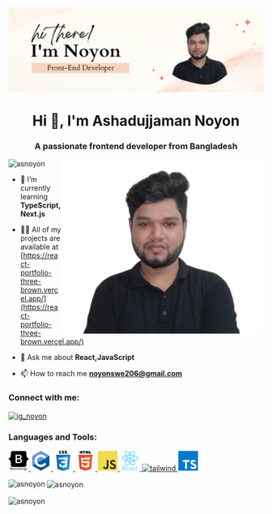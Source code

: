 <a href="https://react-portfolio-three-brown.vercel.app/" target="_blank"><img align="center" src="./AsNoyon1.png" alt="Noyon" /></a>
<h1 align="center">Hi 👋, I'm Ashadujjaman Noyon</h1>
<h3 align="center">A passionate frontend developer from Bangladesh</h3>
<img align="right" alt="Coding" width="400" src="./logo.png"/>

<p align="left"> <img src="https://komarev.com/ghpvc/?username=asnoyon&label=Profile%20views&color=0e75b6&style=flat" alt="asnoyon" /> </p>

- 🌱 I’m currently learning **TypeScript,Next.js**

- 👨‍💻 All of my projects are available at [https://react-portfolio-three-brown.vercel.app/](https://react-portfolio-three-brown.vercel.app/)

- 💬 Ask me about **React,JavaScript**

- 📫 How to reach me **noyonswe206@gmail.com**

<h3 align="left">Connect with me:</h3>
<p align="left">
<a href="https://instagram.com/ig_noyon" target="blank"><img align="center" src="https://raw.githubusercontent.com/rahuldkjain/github-profile-readme-generator/master/src/images/icons/Social/instagram.svg" alt="ig_noyon" height="30" width="40" /></a>
</p>

<h3 align="left">Languages and Tools:</h3>
<p align="left"> <a href="https://getbootstrap.com" target="_blank" rel="noreferrer"> <img src="https://raw.githubusercontent.com/devicons/devicon/master/icons/bootstrap/bootstrap-plain-wordmark.svg" alt="bootstrap" width="40" height="40"/> </a> <a href="https://www.cprogramming.com/" target="_blank" rel="noreferrer"> <img src="https://raw.githubusercontent.com/devicons/devicon/master/icons/c/c-original.svg" alt="c" width="40" height="40"/> </a> <a href="https://www.w3schools.com/css/" target="_blank" rel="noreferrer"> <img src="https://raw.githubusercontent.com/devicons/devicon/master/icons/css3/css3-original-wordmark.svg" alt="css3" width="40" height="40"/> </a> <a href="https://www.w3.org/html/" target="_blank" rel="noreferrer"> <img src="https://raw.githubusercontent.com/devicons/devicon/master/icons/html5/html5-original-wordmark.svg" alt="html5" width="40" height="40"/> </a> <a href="https://developer.mozilla.org/en-US/docs/Web/JavaScript" target="_blank" rel="noreferrer"> <img src="https://raw.githubusercontent.com/devicons/devicon/master/icons/javascript/javascript-original.svg" alt="javascript" width="40" height="40"/> </a> <a href="https://reactjs.org/" target="_blank" rel="noreferrer"> <img src="https://raw.githubusercontent.com/devicons/devicon/master/icons/react/react-original-wordmark.svg" alt="react" width="40" height="40"/> </a> <a href="https://tailwindcss.com/" target="_blank" rel="noreferrer"> <img src="https://www.vectorlogo.zone/logos/tailwindcss/tailwindcss-icon.svg" alt="tailwind" width="40" height="40"/> </a> <a href="https://www.typescriptlang.org/" target="_blank" rel="noreferrer"> <img src="https://raw.githubusercontent.com/devicons/devicon/master/icons/typescript/typescript-original.svg" alt="typescript" width="40" height="40"/> </a> </p>

<p><img align="left" src="https://github-readme-stats.vercel.app/api/top-langs?username=asnoyon&show_icons=true&locale=en&layout=compact" alt="asnoyon" /></p>

<p>&nbsp;<img align="center" src="https://github-readme-stats.vercel.app/api?username=asnoyon&show_icons=true&locale=en" alt="asnoyon" /></p>

<p><img align="center" src="https://github-readme-streak-stats.herokuapp.com/?user=asnoyon&" alt="asnoyon" /></p>
